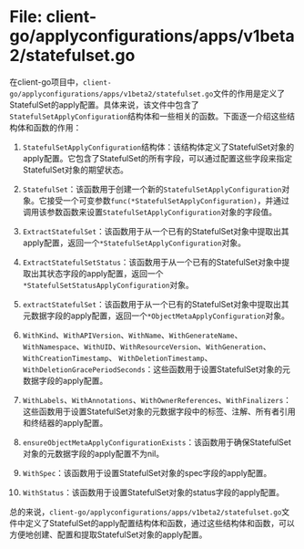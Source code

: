 # File: client-go/applyconfigurations/apps/v1beta2/statefulset.go

在client-go项目中，`client-go/applyconfigurations/apps/v1beta2/statefulset.go`文件的作用是定义了StatefulSet的apply配置。具体来说，该文件中包含了`StatefulSetApplyConfiguration`结构体和一些相关的函数。下面逐一介绍这些结构体和函数的作用：

1. `StatefulSetApplyConfiguration`结构体：该结构体定义了StatefulSet对象的apply配置。它包含了StatefulSet的所有字段，可以通过配置这些字段来指定StatefulSet对象的期望状态。

2. `StatefulSet`：该函数用于创建一个新的`StatefulSetApplyConfiguration`对象。它接受一个可变参数`func(*StatefulSetApplyConfiguration)`，并通过调用该参数函数来设置`StatefulSetApplyConfiguration`对象的字段值。

3. `ExtractStatefulSet`：该函数用于从一个已有的StatefulSet对象中提取出其apply配置，返回一个`*StatefulSetApplyConfiguration`对象。

4. `ExtractStatefulSetStatus`：该函数用于从一个已有的StatefulSet对象中提取出其状态字段的apply配置，返回一个`*StatefulSetStatusApplyConfiguration`对象。

5. `extractStatefulSet`：该函数用于从一个已有的StatefulSet对象中提取出其元数据字段的apply配置，返回一个`*ObjectMetaApplyConfiguration`对象。

6. `WithKind`、`WithAPIVersion`、`WithName`、`WithGenerateName`、`WithNamespace`、`WithUID`、`WithResourceVersion`、`WithGeneration`、`WithCreationTimestamp`、 `WithDeletionTimestamp`、`WithDeletionGracePeriodSeconds`：这些函数用于设置StatefulSet对象的元数据字段的apply配置。

7. `WithLabels`、`WithAnnotations`、`WithOwnerReferences`、`WithFinalizers`：这些函数用于设置StatefulSet对象的元数据字段中的标签、注解、所有者引用和终结器的apply配置。

8. `ensureObjectMetaApplyConfigurationExists`：该函数用于确保StatefulSet对象的元数据字段的apply配置不为nil。

9. `WithSpec`：该函数用于设置StatefulSet对象的spec字段的apply配置。

10. `WithStatus`：该函数用于设置StatefulSet对象的status字段的apply配置。

总的来说，`client-go/applyconfigurations/apps/v1beta2/statefulset.go`文件中定义了StatefulSet的apply配置结构体和函数，通过这些结构体和函数，可以方便地创建、配置和提取StatefulSet对象的apply配置。

